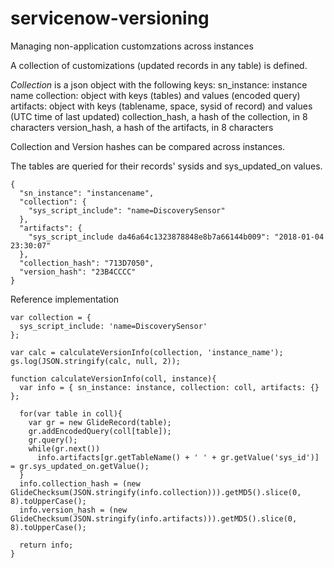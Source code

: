 # servicenow-versioning
Managing non-application customzations across instances

A collection of customizations (updated records in any table) is defined.

*Collection* is a json object with the following keys:
sn_instance: instance name
collection: object with keys (tables) and values (encoded query)
artifacts: object with keys (tablename, space, sysid of record) and values (UTC time of last updated)
collection_hash, a hash of the collection, in 8 characters
version_hash, a hash of the artifacts, in 8 characters

Collection and Version hashes can be compared across instances.

The tables are queried for their records' sysids and sys_updated_on values.
````
{
  "sn_instance": "instancename",
  "collection": {
    "sys_script_include": "name=DiscoverySensor"
  },
  "artifacts": {
    "sys_script_include da46a64c1323878848e8b7a66144b009": "2018-01-04 23:30:07"
  },
  "collection_hash": "713D7050",
  "version_hash": "23B4CCCC"
}
````

Reference implementation
````
var collection = {
  sys_script_include: 'name=DiscoverySensor'
};

var calc = calculateVersionInfo(collection, 'instance_name');
gs.log(JSON.stringify(calc, null, 2));

function calculateVersionInfo(coll, instance){
  var info = { sn_instance: instance, collection: coll, artifacts: {} };

  for(var table in coll){
	var gr = new GlideRecord(table); 
	gr.addEncodedQuery(coll[table]);
    gr.query();
    while(gr.next())
      info.artifacts[gr.getTableName() + ' ' + gr.getValue('sys_id')] = gr.sys_updated_on.getValue();
  }
  info.collection_hash = (new GlideChecksum(JSON.stringify(info.collection))).getMD5().slice(0, 8).toUpperCase();
  info.version_hash = (new GlideChecksum(JSON.stringify(info.artifacts))).getMD5().slice(0, 8).toUpperCase();

  return info;
}
````
